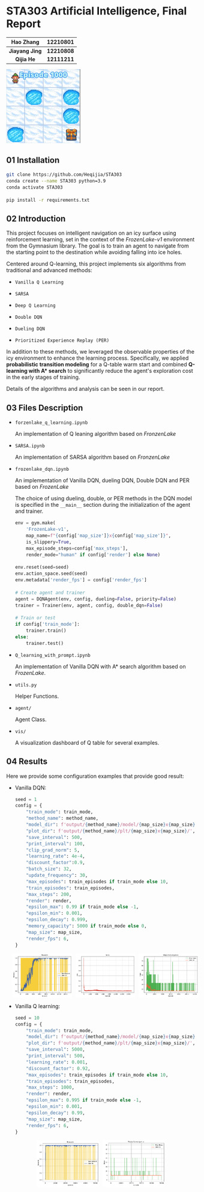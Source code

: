 # STA303 Artificial Intelligence, Final Report

|    Hao Zhang     |   12210801   |
| :--------------: | :----------: |
| **Jiayang Jing** | **12210808** |
|   **Qijia He**   | **12111211** |

![image-20241220144821055](assets/image-20241220144821055.png)

## 01 Installation

```bash
git clone https://github.com/Heqijia/STA303
conda create --name STA303 python=3.9
conda activate STA303

pip install -r requirements.txt
```



## 02 Introduction

This project focuses on intelligent navigation on an icy surface using reinforcement learning, set in the context of the *FrozenLake-v1* environment from the Gymnasium library. The goal is to train an agent to navigate from the starting point to the destination while avoiding falling into ice holes.

Centered around Q-learning, this project implements six algorithms from traditional and advanced methods:

- `Vanilla Q Learning`
- `SARSA`

- `Deep Q Learning`
- `Double DQN`
- `Dueling DQN`
- `Prioritized Experience Replay (PER)`

In addition to these methods, we leveraged the observable properties of the icy environment to enhance the learning process. Specifically, we applied **probabilistic transition modeling** for a Q-table warm start and combined **Q-learning with A\* search** to significantly reduce the agent's exploration cost in the early stages of training.

Details of the algorithms and analysis can be seen in our report.



## 03 Files Description

- `forzenlake_q_learning.ipynb`

  An implementation of Q leaning algorithm based on *FronzenLake*

- `SARSA.ipynb`

  An implementation of SARSA algorithm based on *FronzenLake*

- `frozenlake_dqn.ipynb`

  An implementation of Vanilla DQN, dueling DQN, Double DQN and PER based on *FrozenLake*

  The choice of using dueling, double, or PER methods in the DQN model is specified in the `__main__` section during the initialization of the agent and trainer.

  ```  python
  env = gym.make(
      'FrozenLake-v1', 
      map_name=f"{config['map_size']}x{config['map_size']}", 
      is_slippery=True, 
      max_episode_steps=config['max_steps'], 
      render_mode="human" if config['render'] else None)
  
  env.reset(seed=seed)
  env.action_space.seed(seed)
  env.metadata['render_fps'] = config['render_fps']
  
  # Create agent and trainer
  agent = DQNAgent(env, config, dueling=False, priority=False)
  trainer = Trainer(env, agent, config, double_dqn=False)
  
  # Train or test
  if config['train_mode']:
      trainer.train()
  else:
      trainer.test()
  ```

- `Q_learning_with_prompt.ipynb`

  An implementation of Vanilla DQN with A* search algorithm based on *FrozenLake*.

- `utils.py`

  Helper Functions.

- `agent/` 

  Agent Class.
  
- `vis/`

  A visualization dashboard of Q table for several examples.



## 04 Results

Here we provide some configuration examples that provide good result:

- Vanilla DQN:

  ```python
  seed = 1
  config = {
      "train_mode": train_mode,
      "method_name": method_name,
      "model_dir": f'output/{method_name}/model/{map_size}x{map_size}/',
      "plot_dir": f'output/{method_name}/plt/{map_size}x{map_size}/',
      "save_interval": 500,
      "print_interval": 100,
      "clip_grad_norm": 5,
      "learning_rate": 4e-4,
      "discount_factor":0.9,
      "batch_size": 32,
      "update_frequency": 30,
      "max_episodes": train_episodes if train_mode else 10,
      "train_episodes": train_episodes,
      "max_steps": 200,
      "render": render,
      "epsilon_max": 0.99 if train_mode else -1,
      "epsilon_min": 0.001,
      "epsilon_decay": 0.999,
      "memory_capacity": 5000 if train_mode else 0,
      "map_size": map_size,
      "render_fps": 6,
  }
  ```

  

  <div style="display: flex; justify-content: center; align-items: center; gap: 10px;">
    <img src="assets/image-20241220203101530.png" alt="Image 1" style="flex: 1; max-width: 33%; height: auto;"/>
    <img src="assets/image-20241220203112103.png" alt="Image 2" style="flex: 1; max-width: 33%; height: auto;"/>
    <img src="assets/image-20241221180102772.png" alt="Image 3" style="flex: 1; max-width: 33%; height: auto;"/>
  </div>



- Vanilla Q learning:

  ```python
  seed = 10
  config = {
      "train_mode": train_mode,
      "model_dir": f'output/{method_name}/model/{map_size}x{map_size}/',
      "plot_dir": f'output/{method_name}/plt/{map_size}x{map_size}/', 
      "save_interval": 5000,
      "print_interval": 500,
      "learning_rate": 0.001,
      "discount_factor": 0.92,
      "max_episodes": train_episodes if train_mode else 10,
      "train_episodes": train_episodes,
      "max_steps": 1000,
      "render": render,
      "epsilon_max": 0.995 if train_mode else -1,
      "epsilon_min": 0.001,
      "epsilon_decay": 0.99,
      "map_size": map_size,
      "render_fps": 6,
  }
  ```

<div style="display: flex; justify-content: center; align-items: center; gap: 10px;">
  <img src="assets/image-20241221173322979.png" alt="Image 1" style="flex: 1; max-width: 33%; height: auto;"/>
  <img src="assets/image-20241221173406017.png" alt="Image 2" style="flex: 1; max-width: 33%; height: auto;"/>
</div>
